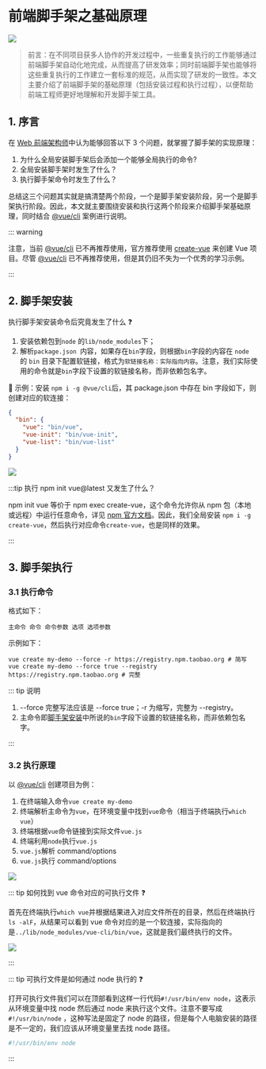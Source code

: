 # 前端脚手架之基础原理

![](/images/docs/cli-principle-main.png)

> 前言：在不同项目获多人协作的开发过程中，一些重复执行的工作能够通过前端脚手架自动化地完成，从而提高了研发效率；同时前端脚手架也能够将这些重复执行的工作建立一套标准的规范，从而实现了研发的一致性。本文主要介绍了前端脚手架的基础原理（包括安装过程和执行过程），以便帮助前端工程师更好地理解和开发脚手架工具。

## 1. 序言

在 [Web 前端架构师](https://class.imooc.com/sale/fearchitect)中认为能够回答以下 3 个问题，就掌握了脚手架的实现原理：

1. 为什么全局安装脚手架后会添加一个能够全局执行的命令?
2. 全局安装脚手架时发生了什么？
3. 执行脚手架命令时发生了什么？

总结这三个问题其实就是搞清楚两个阶段，一个是脚手架安装阶段，另一个是脚手架执行阶段。因此，本文就主要围绕安装和执行这两个阶段来介绍脚手架基础原理，同时结合 [@vue/cli](https://github.com/vuejs/vue-cli) 案例进行说明。

::: warning

注意，当前 [@vue/cli](https://github.com/vuejs/vue-cli) 已不再推荐使用，官方推荐使用 [create-vue](https://github.com/vuejs/create-vue) 来创建 Vue 项目。尽管 [@vue/cli](https://github.com/vuejs/vue-cli) 已不再推荐使用，但是其仍旧不失为一个优秀的学习示例。

:::

## 2. 脚手架安装

执行脚手架安装命令后究竟发生了什么 ❓

1. 安装依赖包到`node` 的`lib/node_modules`下；
2. 解析`package.json `内容，如果存在`bin`字段，则根据`bin`字段的内容在 `node` 的 `bin` 目录下配置软链接，格式为`软链接名称：实际指向内容`。注意，我们实际使用的命令就是`bin`字段下设置的软链接名称，而非依赖包名字。

🔎 示例：安装 `npm i -g @vue/cli`后，其 package.json 中存在 bin 字段如下，则创建对应的软连接：

```json
{
  "bin": {
    "vue": "bin/vue",
    "vue-init": "bin/vue-init",
    "vue-list": "bin/vue-list"
  }
}
```

![](/images/docs/cli-link.png)

:::tip 执行 npm init vue@latest 又发生了什么？

npm init vue 等价于 npm exec create-vue，这个命令允许你从 npm 包（本地或远程）中运行任意命令，详见 [npm 官方文档](https://docs.npmjs.com/cli/v7/commands/npm-init)。因此，我们全局安装 `npm i -g create-vue`，然后执行对应命令`create-vue`，也是同样的效果。

:::

## 3. 脚手架执行

### 3.1 执行命令

格式如下：

```
主命令 命令 命令参数 选项 选项参数
```

示例如下：

```shell
vue create my-demo --force -r https://registry.npm.taobao.org # 简写
vue create my-demo --force true --registry https://registry.npm.taobao.org # 完整
```

::: tip 说明

1.  --force 完整写法应该是 --force true；-r 为缩写，完整为 --registry。
2.  主命令即[脚手架安装](#_2-脚手架安装)中所说的`bin`字段下设置的软链接名称，而非依赖包名字。

:::

### 3.2 执行原理

以 [@vue/cli](https://github.com/vuejs/vue-cli) 创建项目为例：

1. 在终端输入命令`vue create my-demo`
2. 终端解析主命令为`vue`，在环境变量中找到`vue`命令（相当于终端执行`which vue`）
3. 终端根据`vue`命令链接到实际文件`vue.js`
4. 终端利用`node`执行`vue.js`
5. `vue.js`解析 command/options
6. `vue.js`执行 command/options

![](/images/docs/cli-process.png)

::: tip 如何找到 vue 命令对应的可执行文件 ❓

首先在终端执行`which vue`并根据结果进入对应文件所在的目录，然后在终端执行`ls -alF`，从结果可以看到 vue 命令对应的是一个软连接，实际指向的是`../lib/node_modules/vue-cli/bin/vue`，这就是我们最终执行的文件。

![](/images/docs/which-vue.png)

:::

::: tip 可执行文件是如何通过 node 执行的 ❓

打开可执行文件我们可以在顶部看到这样一行代码`#!/usr/bin/env node`，这表示从环境变量中找 node 然后通过 node 来执行这个文件。注意不要写成`#!/usr/bin/node` ，这种写法是固定了 node 的路径，但是每个人电脑安装的路径是不一定的，我们应该从环境变量里去找 node 路径。

```js
#!/usr/bin/env node
```

:::
